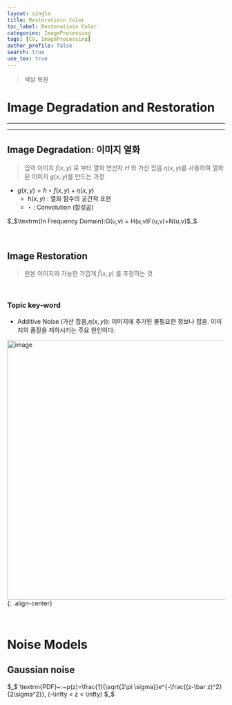 ```yaml
---
layout: single
title: Restoratioin Color
toc_label: Restoratioin Color
categories: ImageProcessing
tags: [CV, ImageProcessing]
author_profile: false
search: true
use_tex: true
---
```

> 색상 복원

# Image Degradation and Restoration

---

---

## Image Degradation: 이미지 열화

> 입력 이미지 $f(x,y)$ 로 부터 열화 연산자 $H$ 와 가산 잡음 $\eta(x,y)$를 사용하여 열화된 이미지 $g(x,y)$를 만드는 과정

- $g(x,y) = h \star f(x,y) + \eta(x,y)$
  - $h(x,y)$ : 열화 함수의 공간적 표현
  - $\star$ : Convolution (합성곱)

$_$\textrm{In Frequency Domain}:G(u,v) = H(u,v)F(u,v)+N(u,v)$_$

<br>

## Image Restoration
> 원본 이미지와 가능한 가깝게 $\hat f(x,y)$ 를 추정하는 것

<br>

### Topic key-word
- Additive Noise (가산 잡음,$\eta (x,y)$): 이미지에 추가된 불필요한 정보나 잡음. 이미지의 품질을 저하시키는 주요 원인이다.

<img width="600" alt="image" src="https://github.com/woo-kyu/woo-kyu.github.io/assets/102133610/2364fdc4-43be-48dc-a6f2-c13d2e84ddf6">{: .align-center}

<br>

# Noise Models

## Gaussian noise
$_$ \textrm{PDF}~:~p(z)=\frac{1}{\sqrt{2\pi \sigma}}e^{-\frac{(z-\bar z)^2}{2\sigma^2}}, (-\infty < z < \infty) $_$


